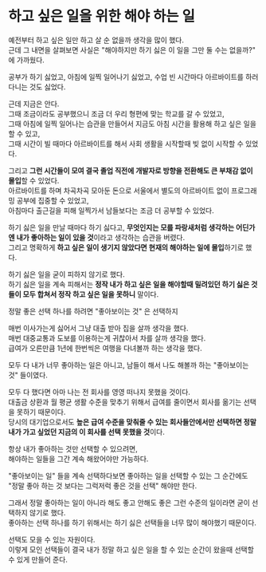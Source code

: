 # 하고 싶은 일을 위한 해야 하는 일

예전부터 하고 싶은 일만 하고 살 순 없을까 생각을 많이 했다.  
근데 그 내면을 살펴보면 사실은 "해야하지만 하기 싫은 이 일을 그만 둘 수는 없을까?" 에 가까웠다.  
  
공부가 하기 싫었고, 아침에 일찍 일어나기 싫었고, 수업 빈 시간마다 아르바이트를 하러 다니는 것도 싫었다.  
  
근데 지금은 안다.  
그때 조금이라도 공부했으니 조금 더 우리 형편에 맞는 학교를 갈 수 있었고,  
그때 아침에 일찍 일어나는 습관을 만들어서 지금도 아침 시간을 활용해 하고 싶은 일을 할 수 있고,  
그때 시간이 빌 때마다 아르바이트를 해서 사회 생활을 시작할때 빚 없이 시작할 수 있었다.  
  
그리고 **그런 시간들이 모여 결국 졸업 직전에 개발자로 방향을 전환해도 큰 부채감 없이 몰입**할 수 있었다.  
아르바이트를 하며 차곡차곡 모아둔 돈으로 서울에서 별도의 아르바이트 없이 프로그래밍 공부에 집중할 수 있었고,  
아침마다 출근길을 피해 일찍가서 남들보다는 조금 더 공부할 수 있었다.  
  
하기 싫은 일을 만날 때마다 하기 싫다고, **무엇인지는 모를 파랑새처럼 생각하는 어딘가엔 내가 좋아하는 일이 있을 것**이라고 생각하는 습관을 버렸다.  
그리고 명확하게 **하고 싶은 일이 생기지 않았다면 현재의 해야하는 일에 몰입**하기로 했다.  
  
하기 싫은 일을 굳이 피하지 않기로 했다.  
하기 싫은 일을 계속 피해서는 **정작 내가 하고 싶은 일을 해야할때 밀려있던 하기 싫은 것들이 모두 합쳐서 정작 하고 싶은 일을 못하니** 말이다.  
  
정말 좋은 선택 하나를 하려면 "좋아보이는 것" 은 선택하지 
   
매번 이사가는게 싫어서 그냥 대출 받아 집을 살까 생각을 했다.  
매번 대중교통과 도보를 이용하는게 귀찮아서 차를 살까 생각을 했다.  
급여가 오른만큼 1년에 한번씩은 여행을 다녀볼까 하는 생각을 했다.  
  
모두 다 내가 너무 좋아하는 일은 아니고, 남들이 해서 나도 해볼까 하는 "좋아보이는 것" 들이였다.  
  
모두 다 했다면 아마 나는 전 회사를 영영 떠나지 못했을 것이다.  
대출금 상환과 월 평균 생활 수준을 맞추기 위해서 급여를 줄이면서 회사를 옮기는 선택을 못하기 때문이다.  
당시의 대기업으로서도 **높은 급여 수준을 맞춰줄 수 있는 회사들안에서만 선택하면 정말 내가 가고 싶었던 지금의 이 회사를 선택 못했을 것**이다.  
  
항상 내가 좋아하는 것만 선택할 수 있으려면,  
해야하는 일들을 그간 계속 해왔어야만 가능하다.
  
"좋아보이는 일" 들을 계속 선택하다보면 좋아하는 일을 선택할 수 있는 그 순간에도 "정말 좋아 하는 것 보다는 그럭저럭 좋은 것을 선택" 해야만 한다.  

그래서 정말 좋아하는 일이 아니라 해도 좋고 안해도 좋은 그런 수준의 일이라면 굳이 선택하지 않기로 했다.  
좋아하는 선택 하나를 하기 위해서는 하기 싫은 선택들을 너무 많이 해야했기 때문이다.  
  
선택도 모을 수 있는 자원이다.    
이렇게 모인 선택들이 결국 내가 정말 하고 싶은 일을 할 수 있는 순간이 왔을때 선택할 수 있게 만들어 준다.  

